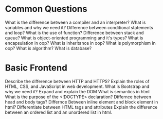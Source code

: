 # Common Questions

What is the difference between a compiler and an interpreter?
What is variables and why we need it?
Difference between conditional statements and loop?
What is the use of function?
Difference between stack and queue?
What is object-oriented programming and it's types?
What is encapsulation in oop?
What is inheritance in oop?
What is polymorphism in oop?
What is algorithm?
What is database?


# Basic Frontend

Describe the difference between HTTP and HTTPS?
Explain the roles of HTML, CSS, and JavaScript in web development.
What is Bootstrap and why we need it?
Expand and explain the DOM
What is semantics in html
What is the purpose of the <!DOCTYPE> declaration?
Differnce between head and body tags?
Differnce Between inline element and block element in html? 
Differentiate between HTML tags and attributes
Explain the difference between an ordered list and an unordered list in html.
